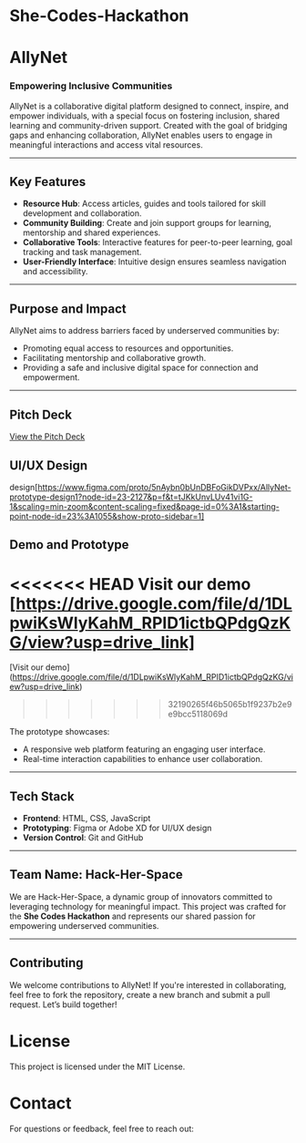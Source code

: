 # She-Codes-Hackathon
# AllyNet

### **Empowering Inclusive Communities**

AllyNet is a collaborative digital platform designed to connect, inspire, and empower individuals, with a special focus on fostering inclusion, shared learning and community-driven support. Created with the goal of bridging gaps and enhancing collaboration, AllyNet enables users to engage in meaningful interactions and access vital resources.

---

## **Key Features**
- **Resource Hub**: Access articles, guides and tools tailored for skill development and collaboration.
- **Community Building**: Create and join support groups for learning, mentorship and shared experiences.
- **Collaborative Tools**: Interactive features for peer-to-peer learning, goal tracking and task management.
- **User-Friendly Interface**: Intuitive design ensures seamless navigation and accessibility.

---

## **Purpose and Impact**
AllyNet aims to address barriers faced by underserved communities by:
- Promoting equal access to resources and opportunities.
- Facilitating mentorship and collaborative growth.
- Providing a safe and inclusive digital space for connection and empowerment.

---

## **Pitch Deck**
[View the Pitch Deck](https://github.com/ami798/She-Codes-Hackathon/blob/main/AllyNet%20pitch%20deck.pdf)

## **UI/UX Design**
design[https://www.figma.com/proto/5nAybn0bUnDBFoGikDVPxx/AllyNet-prototype-design1?node-id=23-2127&p=f&t=tJKkUnvLUv41vi1G-1&scaling=min-zoom&content-scaling=fixed&page-id=0%3A1&starting-point-node-id=23%3A1055&show-proto-sidebar=1]

## **Demo and Prototype**
<<<<<<< HEAD
Visit our demo [https://drive.google.com/file/d/1DLpwiKsWlyKahM_RPID1ictbQPdgQzKG/view?usp=drive_link]
=======
[Visit our demo] (https://drive.google.com/file/d/1DLpwiKsWlyKahM_RPID1ictbQPdgQzKG/view?usp=drive_link)
>>>>>>> 32190265f46b5065b1f9237b2e9e9bcc5118069d

The prototype showcases:
- A responsive web platform featuring an engaging user interface.
- Real-time interaction capabilities to enhance user collaboration.

---

## **Tech Stack**
- **Frontend**: HTML, CSS, JavaScript 
- **Prototyping**: Figma or Adobe XD for UI/UX design
- **Version Control**: Git and GitHub

---

## **Team Name: Hack-Her-Space**
We are Hack-Her-Space, a dynamic group of innovators committed to leveraging technology for meaningful impact. This project was crafted for the **She Codes Hackathon** and represents our shared passion for empowering underserved communities.

---
## **Contributing**
We welcome contributions to AllyNet! If you're interested in collaborating, feel free to fork the repository, create a new branch and submit a pull request. Let’s build together!
# **License**
This project is licensed under the MIT License.
# **Contact**
For questions or feedback, feel free to reach out:



[def]: #